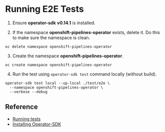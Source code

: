 # Running E2E Tests

1. Ensure **operator-sdk** **v0.14.1** is installed.

2. If the namespace **openshift-pipelines-operator** exists, delete it. Do this to make sure the namespace is clean.

```
oc delete namespace openshift-pipelines-operator
```

3. Create the namespace **openshift-pipelines-operator**.

```
oc create namespace openshift-pipelines-operator
```

4. Run the test using `operator-sdk test`  command locally (without build).

```
operator-sdk test local --up-local ./test/e2e \
  --namespace openshift-pipelines-operator \
  --verbose --debug
```

## Reference

* [Running tests](https://github.com/operator-framework/operator-sdk/blob/master/doc/test-framework/writing-e2e-tests.md#running-the-tests)
* [Installing Operator-SDK](https://github.com/operator-framework/operator-sdk#quick-start)
